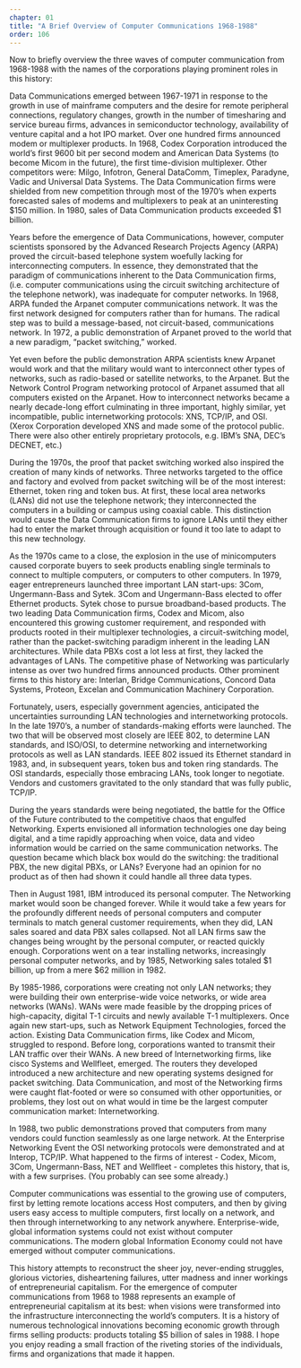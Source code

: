 ```yaml
---
chapter: 01
title: "A Brief Overview of Computer Communications 1968-1988"
order: 106
---
```


Now to briefly overview the three waves of computer communication from 1968-1988 with the names of the corporations playing prominent roles in this history:

Data Communications emerged between 1967-1971 in response to the growth in use of mainframe computers and the desire for remote peripheral connections, regulatory changes, growth in the number of timesharing and service bureau firms, advances in semiconductor technology, availability of venture capital and a hot IPO market. Over one hundred firms announced modem or multiplexer products. In 1968, Codex Corporation introduced the world’s first 9600 bit per second modem and American Data Systems (to become Micom in the future), the first time-division multiplexer. Other competitors were: Milgo, Infotron, General DataComm, Timeplex, Paradyne, Vadic and Universal Data Systems. The Data Communication firms were shielded from new competition through most of the 1970’s when experts forecasted sales of modems and multiplexers to peak at an uninteresting $150 million. In 1980, sales of Data Communication products exceeded $1 billion.

Years before the emergence of Data Communications, however, computer scientists sponsored by the Advanced Research Projects Agency (ARPA) proved the circuit-based telephone system woefully lacking for interconnecting computers. In essence, they demonstrated that the paradigm of communications inherent to the Data Communication firms, (i.e. computer communications using the circuit switching architecture of the telephone network), was inadequate for computer networks. In 1968, ARPA funded the Arpanet computer communications network. It was the first network designed for computers rather than for humans. The radical step was to build a message-based, not circuit-based, communications network. In 1972, a public demonstration of Arpanet proved to the world that a new paradigm, “packet switching,” worked.

Yet even before the public demonstration ARPA scientists knew Arpanet would work and that the military would want to interconnect other types of networks, such as radio-based or satellite networks, to the Arpanet. But the Network Control Program networking protocol of Arpanet assumed that all computers existed on the Arpanet. How to interconnect networks became a nearly decade-long effort culminating in three important, highly similar, yet incompatible, public internetworking protocols: XNS, TCP/IP, and OSI. (Xerox Corporation developed XNS and made some of the protocol public. There were also other entirely proprietary protocols, e.g. IBM’s SNA, DEC’s DECNET, etc.)

During the 1970s, the proof that packet switching worked also inspired the creation of many kinds of networks. Three networks targeted to the office and factory and evolved from packet switching will be of the most interest: Ethernet, token ring and token bus. At first, these local area networks (LANs) did not use the telephone network; they interconnected the computers in a building or campus using coaxial cable. This distinction would cause the Data Communication firms to ignore LANs until they either had to enter the market through acquisition or found it too late to adapt to this new technology.

As the 1970s came to a close, the explosion in the use of minicomputers caused corporate buyers to seek products enabling single terminals to connect to multiple computers, or computers to other computers. In 1979, eager entrepreneurs launched three important LAN start-ups: 3Com, Ungermann-Bass and Sytek. 3Com and Ungermann-Bass elected to offer Ethernet products. Sytek chose to pursue broadband-based products. The two leading Data Communication firms, Codex and Micom, also encountered this growing customer requirement, and responded with products rooted in their multiplexer technologies, a circuit-switching model, rather than the packet-switching paradigm inherent in the leading LAN architectures. While data PBXs cost a lot less at first, they lacked the advantages of LANs. The competitive phase of Networking was particularly intense as over two hundred firms announced products. Other prominent firms to this history are: Interlan, Bridge Communications, Concord Data Systems, Proteon, Excelan and Communication Machinery Corporation.

Fortunately, users, especially government agencies, anticipated the uncertainties surrounding LAN technologies and internetworking protocols. In the late 1970’s, a number of standards-making efforts were launched. The two that will be observed most closely are IEEE 802, to determine LAN standards, and ISO/OSI, to determine networking and internetworking protocols as well as LAN standards. IEEE 802 issued its Ethernet standard in 1983, and, in subsequent years, token bus and token ring standards. The OSI standards, especially those embracing LANs, took longer to negotiate. Vendors and customers gravitated to the only standard that was fully public, TCP/IP.

During the years standards were being negotiated, the battle for the Office of the Future contributed to the competitive chaos that engulfed Networking. Experts envisioned all information technologies one day being digital, and a time rapidly approaching when voice, data and video information would be carried on the same communication networks. The question became which black box would do the switching: the traditional PBX, the new digital PBXs, or LANs? Everyone had an opinion for no product as of then had shown it could handle all three data types.

Then in August 1981, IBM introduced its personal computer. The Networking market would soon be changed forever. While it would take a few years for the profoundly different needs of personal computers and computer terminals to match general customer requirements, when they did, LAN sales soared and data PBX sales collapsed. Not all LAN firms saw the changes being wrought by the personal computer, or reacted quickly enough. Corporations went on a tear installing networks, increasingly personal computer networks, and by 1985, Networking sales totaled $1 billion, up from a mere $62 million in 1982.

By 1985-1986, corporations were creating not only LAN networks; they were building their own enterprise-wide voice networks, or wide area networks (WANs). WANs were made feasible by the dropping prices of high-capacity, digital T-1 circuits and newly available T-1 multiplexers. Once again new start-ups, such as Network Equipment Technologies, forced the action. Existing Data Communication firms, like Codex and Micom, struggled to respond. Before long, corporations wanted to transmit their LAN traffic over their WANs. A new breed of Internetworking firms, like cisco Systems and Wellfleet, emerged. The routers they developed introduced a new architecture and new operating systems designed for packet switching. Data Communication, and most of the Networking firms were caught flat-footed or were so consumed with other opportunities, or problems, they lost out on what would in time be the largest computer communication market: Internetworking.

In 1988, two public demonstrations proved that computers from many vendors could function seamlessly as one large network. At the Enterprise Networking Event the OSI networking protocols were demonstrated and at Interop, TCP/IP. What happened to the firms of interest - Codex, Micom, 3Com, Ungermann-Bass, NET and Wellfleet - completes this history, that is, with a few surprises. (You probably can see some already.)

Computer communications was essential to the growing use of computers, first by letting remote locations access Host computers, and then by giving users easy access to multiple computers, first locally on a network, and then through internetworking to any network anywhere. Enterprise-wide, global information systems could not exist without computer communications. The modern global Information Economy could not have emerged without computer communications.

This history attempts to reconstruct the sheer joy, never-ending struggles, glorious victories, disheartening failures, utter madness and inner workings of entrepreneurial capitalism. For the emergence of computer communications from 1968 to 1988 represents an example of entrepreneurial capitalism at its best: when visions were transformed into the infrastructure interconnecting the world’s computers. It is a history of numerous technological innovations becoming economic growth through firms selling products: products totaling $5 billion of sales in 1988. I hope you enjoy reading a small fraction of the riveting stories of the individuals, firms and organizations that made it happen.
